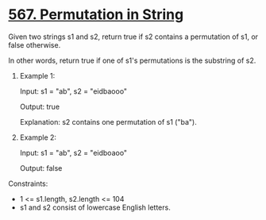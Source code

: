 # [567. Permutation in String](https://leetcode.com/problems/permutation-in-string/)

Given two strings s1 and s2, return true if s2 contains a permutation of s1, or false otherwise.

In other words, return true if one of s1's permutations is the substring of s2.


1. Example 1:
    
    Input: s1 = "ab", s2 = "eidbaooo"
    
    Output: true
    
    Explanation: s2 contains one permutation of s1 ("ba").


2. Example 2:

    Input: s1 = "ab", s2 = "eidboaoo"
    
    Output: false


Constraints:

- 1 <= s1.length, s2.length <= 104
- s1 and s2 consist of lowercase English letters.